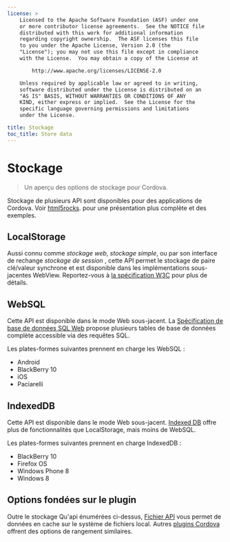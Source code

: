 ```yaml
---
license: >
    Licensed to the Apache Software Foundation (ASF) under one
    or more contributor license agreements.  See the NOTICE file
    distributed with this work for additional information
    regarding copyright ownership.  The ASF licenses this file
    to you under the Apache License, Version 2.0 (the
    "License"); you may not use this file except in compliance
    with the License.  You may obtain a copy of the License at

        http://www.apache.org/licenses/LICENSE-2.0

    Unless required by applicable law or agreed to in writing,
    software distributed under the License is distributed on an
    "AS IS" BASIS, WITHOUT WARRANTIES OR CONDITIONS OF ANY
    KIND, either express or implied.  See the License for the
    specific language governing permissions and limitations
    under the License.

title: Stockage
toc_title: Store data
---
```


# Stockage

> Un aperçu des options de stockage pour Cordova.

Stockage de plusieurs API sont disponibles pour des applications de Cordova. Voir [html5rocks][1]. pour une présentation plus complète et des exemples.

 [1]: http://www.html5rocks.com/en/features/storage

## LocalStorage

Aussi connu comme *stockage web*, *stockage simple*, ou par son interface de rechange *stockage de session* , cette API permet le stockage de paire clé/valeur synchrone et est disponible dans les implémentations sous-jacentes WebView. Reportez-vous à [la spécification W3C][2] pour plus de détails.

 [2]: http://www.w3.org/TR/webstorage/

## WebSQL

Cette API est disponible dans le mode Web sous-jacent. La [Spécification de base de données SQL Web][3] propose plusieurs tables de base de données complète accessible via des requêtes SQL.

 [3]: http://dev.w3.org/html5/webdatabase/

Les plates-formes suivantes prennent en charge les WebSQL :

*   Android
*   BlackBerry 10
*   iOS
*   Paciarelli

## IndexedDB

Cette API est disponible dans le mode Web sous-jacent. [Indexed DB][4] offre plus de fonctionnalités que LocalStorage, mais moins de WebSQL.

 [4]: http://www.w3.org/TR/IndexedDB/

Les plates-formes suivantes prennent en charge IndexedDB :

*   BlackBerry 10
*   Firefox OS
*   Windows Phone 8
*   Windows 8

## Options fondées sur le plugin

Outre le stockage Qu'api énumérées ci-dessus, [Fichier API][5] vous permet de données en cache sur le système de fichiers local. Autres [plugins Cordova][6] offrent des options de rangement similaires.

 [5]: https://github.com/apache/cordova-plugin-file/blob/master/doc/index.md
 [6]: http://plugins.cordova.io/